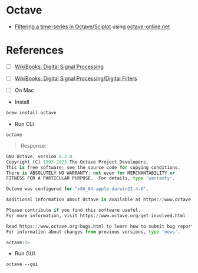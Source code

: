# Octave

* [Filtering a time-series in Octave/Sciplot](Butterworth-low-pass-filter.md) using [octave-online.net](https://octave-online.net)


# References

- [ ] [WikiBooks: Digital Signal Processing](https://en.wikibooks.org/wiki/Digital_Signal_Processing)

- [ ] [WikiBooks: Digital Signal Processing/Digital Filters](https://en.wikibooks.org/wiki/Digital_Signal_Processing/Digital_Filters#FIR_Filters)

- [ ] On Mac

* Install

```bash
brew install octave
```

* Run CLI

```
octave
```
> Response:
```python
GNU Octave, version 8.2.0
Copyright (C) 1993-2023 The Octave Project Developers.
This is free software; see the source code for copying conditions.
There is ABSOLUTELY NO WARRANTY; not even for MERCHANTABILITY or
FITNESS FOR A PARTICULAR PURPOSE.  For details, type 'warranty'.

Octave was configured for "x86_64-apple-darwin22.4.0".

Additional information about Octave is available at https://www.octave.org.

Please contribute if you find this software useful.
For more information, visit https://www.octave.org/get-involved.html

Read https://www.octave.org/bugs.html to learn how to submit bug reports.
For information about changes from previous versions, type 'news'.

octave:1>
```

* Run GUI

```
octave --gui
```


